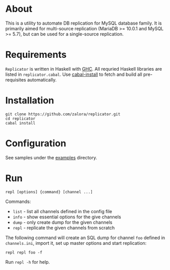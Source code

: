 About
=====
This is a utility to automate DB replication for
MySQL database family. It is primarily aimed for multi-source
replication (MariaDB >= 10.0.1 and MySQL >= 5.7),
but can be used for a single-source replication.

Requirements
============
`Replicator` is written in Haskell with [GHC](http://www.haskell.org/ghc/).
All requried Haskell libraries are listed in `replicator.cabal`.
Use [cabal-install](http://www.haskell.org/haskellwiki/Cabal-Install)
to fetch and build all pre-requisites automatically.

Installation
============
    git clone https://github.com/zalora/replicator.git
    cd replicator
    cabal install

Configuration
=============
See samples under the [examples](examples) directory.

Run
===

    repl [options] {command} [channel ...]

Commands:

  * `list`   - list all channels defined in the config file
  * `info`   - show essential options for the give channels
  * `dump`   - only create dump for the given channels
  * `repl`   - replicate the given channels from scratch

The following command will create an SQL dump for channel `foo` defined in
`channels.ini`, import it, set up master options and start replication:

    repl repl foo -f

Run `repl -h` for help.

